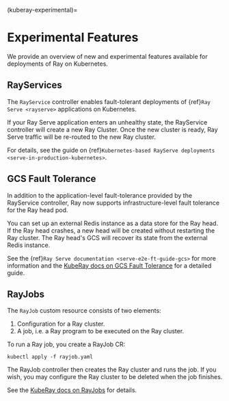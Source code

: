 (kuberay-experimental)=

# Experimental Features

We provide an overview of new and experimental features available
for deployments of Ray on Kubernetes.

## RayServices

The `RayService` controller enables fault-tolerant deployments of
{ref}`Ray Serve <rayserve>` applications on Kubernetes.

If your Ray Serve application enters an unhealthy state, the RayService controller will create a new Ray Cluster.
Once the new cluster is ready, Ray Serve traffic will be re-routed to the new Ray cluster.

For details, see the guide on {ref}`Kubernetes-based RayServe deployments <serve-in-production-kubernetes>`.

## GCS Fault Tolerance

In addition to the application-level fault-tolerance provided by the RayService controller,
Ray now supports infrastructure-level fault tolerance for the Ray head pod.

You can set up an external Redis instance as a data store for the Ray head. If the Ray head crashes,
a new head will be created without restarting the Ray cluster.
The Ray head's GCS will recover its state from the external Redis instance.

See the {ref}`Ray Serve documentation <serve-e2e-ft-guide-gcs>` for more information and
the [KubeRay docs on GCS Fault Tolerance][KubeFT] for a detailed guide.

## RayJobs

The `RayJob` custom resource consists of two elements:
1. Configuration for a Ray cluster.
2. A job, i.e. a Ray program to be executed on the Ray cluster.

To run a Ray job, you create a RayJob CR:
```shell
kubectl apply -f rayjob.yaml
```
The RayJob controller then creates the Ray cluster and runs the job.
If you wish, you may configure the Ray cluster to be deleted when the job finishes.

See the [KubeRay docs on RayJobs][KubeJob] for details.

[KubeServe]: https://ray-project.github.io/kuberay/guidance/rayservice/
[KubeFT]: https://ray-project.github.io/kuberay/guidance/gcs-ft/
[KubeJob]: https://ray-project.github.io/kuberay/guidance/rayjob/
